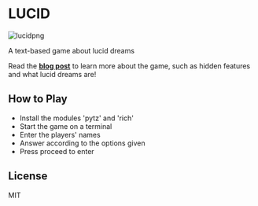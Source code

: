 # LUCID

![lucidpng](https://user-images.githubusercontent.com/107263363/178962951-ba069593-0fb4-4d5f-81ce-c371691d5b52.png)

A text-based game about lucid dreams

Read the [**blog post**](https://dev.to/farahqistina/lucid-1774) to learn more about the game, such as hidden features and what lucid dreams are!

## How to Play
- Install the modules 'pytz' and 'rich'
- Start the game on a terminal
- Enter the players' names
- Answer according to the options given
- Press proceed to enter

## License
MIT


